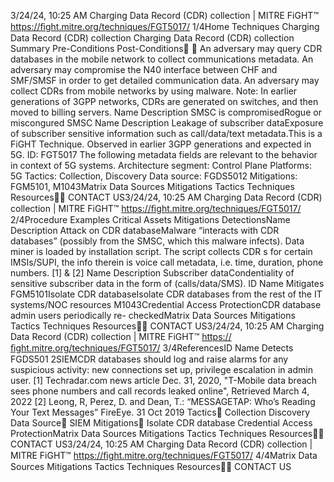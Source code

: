 3/24/24, 10:25 AM Charging Data Record (CDR) collection | MITRE FiGHT™
https://ﬁght.mitre.org/techniques/FGT5017/ 1/4Home Techniques Charging Data Record (CDR) collection
Charging Data Record (CDR)
collection
Summary
Pre-Conditions
Post-Conditions󰅂 󰅂
An adversary may query CDR databases in the mobile network
to collect communications metadata.
An adversary may compromise the N40 interface between
CHF and SMF/SMSF in order to get detailed communication
data. An adversary may collect CDRs from mobile networks
by using malware.
Note: In earlier generations of 3GPP networks, CDRs are
generated on switches, and then moved to billing servers.
Name Description
SMSC is compromisedRogue or miscon gured
SMSC
Name Description
Leakage of subscriber dataExposure of subscriber
sensitive information
such as call/data/text
metadata.This is a FiGHT Technique.
Observed in earlier 3GPP
generations and expected in
5G.
ID: FGT5017
The following metadata
fields are relevant to the
behavior in context of 5G
systems.
Architecture segment:
Control Plane
Platforms: 5G
Tactics: Collection,
Discovery
Data source: FGDS5012
Mitigations: FGM5101,
M1043Matrix Data Sources Mitigations Tactics Techniques Resources󰍝󰇙
CONTACT US3/24/24, 10:25 AM Charging Data Record (CDR) collection | MITRE FiGHT™
https://ﬁght.mitre.org/techniques/FGT5017/ 2/4Procedure Examples
Critical Assets
Mitigations
DetectionsName Description
Attack on CDR databaseMalware “interacts with
CDR databases”
(possibly from the
SMSC, which this
malware infects). Data
miner is loaded by
installation script. The
script collects CDR s for
certain IMSIs/SUPI, the
info therein is voice call
metadata, i.e. time,
duration, phone
numbers. [1] & [2]
Name Description
Subscriber dataCon dentiality of
sensitive subscriber
data in the form of
(calls/data/SMS).
ID Name Mitigates
FGM5101Isolate CDR
databaseIsolate CDR databases
from the rest of the IT
systems/NOC resources
M1043Credential Access
ProtectionCDR database admin
users periodically re-
checkedMatrix Data Sources Mitigations Tactics Techniques Resources󰍝󰇙
CONTACT US3/24/24, 10:25 AM Charging Data Record (CDR) collection | MITRE FiGHT™
https://ﬁght.mitre.org/techniques/FGT5017/ 3/4ReferencesID Name Detects
FGDS501
2SIEMCDR databases should
log and raise alarms for
any suspicious activity:
new connections set up,
privilege escalation in
admin user.
[1] Techradar.com news article Dec. 31, 2020, "T-Mobile data
breach sees phone numbers and call records leaked online",
Retrieved March 4, 2022
[2] Leong, R, Perez, D. and Dean, T.: “MESSAGETAP: Who’s
Reading Your Text Messages” FireEye. 31 Oct 2019
Tactics󰅀
Collection
Discovery
Data Source󰅀
SIEM
Mitigations󰅀
Isolate CDR database
Credential Access ProtectionMatrix Data Sources Mitigations Tactics Techniques Resources󰍝󰇙
CONTACT US3/24/24, 10:25 AM Charging Data Record (CDR) collection | MITRE FiGHT™
https://ﬁght.mitre.org/techniques/FGT5017/ 4/4Matrix Data Sources Mitigations Tactics Techniques Resources󰍝󰇙
CONTACT US